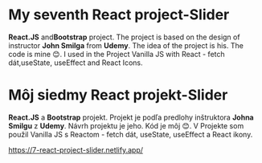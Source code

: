   <h1>My seventh React project-Slider</h1>
 <p><strong>React.JS</strong> and<strong>Bootstrap</strong> project. The project is based on the design of instructor <strong>John Smilga</strong> from <strong>Udemy</strong>.
           The idea of the project is his. The code is mine 😊. I used in the Project Vanilla JS with React - fetch dát,useState, useEffect and React Icons. 
        </p>
 
 
 
 <h1>Môj siedmy React projekt-Slider</h1>
  <p><strong>React.JS</strong> a <strong>Bootstrap</strong> projekt. Projekt je podľa predlohy inštruktora <strong>Johna Smilgu</strong> z <strong>Udemy</strong>.
          Návrh projektu je jeho. Kód je môj 😊. V Projekte som použil
          Vanilla JS s Reactom - fetch dát, useState, useEffect a React ikony. 
        </p>
        
https://7-react-project-slider.netlify.app/
